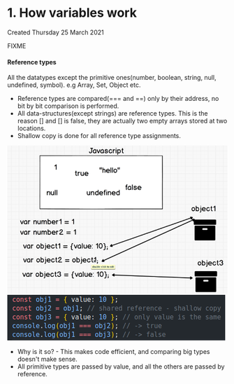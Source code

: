 # 1. How variables work
Created Thursday 25 March 2021

FIXME

#### Reference types
All the datatypes except the primitive ones(number, boolean, string, null, undefined, symbol). e.g Array, Set, Object etc.

* Reference types are compared(=== and ==) only by their address, no bit by bit comparison is performed.
* All data-structures(except strings) are reference types. This is the reason [] and [] is false, they are actually two empty arrays stored at two locations.
* Shallow copy is done for all reference type assignments.

![](assets/1_How_variables_work-image-1.png)
 ![](assets/1_How_variables_work-image-2.png)

* Why is it so? - This makes code efficient, and comparing big types doesn't make sense.
* All primitive types are passed by value, and all the others are passed by reference.


